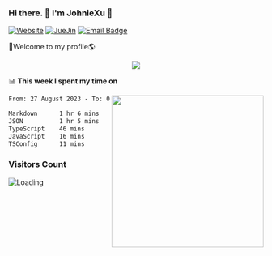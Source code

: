 ### Hi there. 👋 I'm JohnieXu :lemon:

[![Website](https://img.shields.io/badge/-Website-c14438?style=flat-square&logo=w&logoColor=white)](https://johniexu.github.io/)
[![JueJin](https://img.shields.io/badge/-JueJin-c14438?style=flat-square&logo=j&logoColor=white)](https://juejin.cn/user/2277843822444958)
[![Email Badge](https://img.shields.io/badge/-Email-c14438?style=flat-square&logo=Email&logoColor=white&link=mailto:281910378@qq.com)](mailto:281910378@qq.com)

🚀Welcome to my profile🌎

<center>
<img align='center' src="https://images.unsplash.com/photo-1690689636978-90d0f3592791?ixlib=rb-4.0.3&ixid=M3wxMjA3fDB8MHxwaG90by1wYWdlfHx8fGVufDB8fHx8fA%3D%3D&auto=format&fit=crop&w=2070&q=80">
</center>

📊 **This week I spent my time on**

<img align='right' width="300" src="https://github-readme-stats.vercel.app/api?username=JohnieXu&show_icons=true&title_color=fff&icon_color=79ff97&text_color=9f9f9f&bg_color=151515&count_private=true">

<!--START_SECTION:waka-->

```txt
From: 27 August 2023 - To: 03 September 2023

Markdown      1 hr 6 mins     ███████▒░░░░░░░░░░░░░░░░░   29.74 %
JSON          1 hr 5 mins     ███████▒░░░░░░░░░░░░░░░░░   28.99 %
TypeScript    46 mins         █████░░░░░░░░░░░░░░░░░░░░   20.62 %
JavaScript    16 mins         █▓░░░░░░░░░░░░░░░░░░░░░░░   07.29 %
TSConfig      11 mins         █▒░░░░░░░░░░░░░░░░░░░░░░░   04.90 %
```

<!--END_SECTION:waka-->

### Visitors Count
<img align="left" src = "https://profile-counter.glitch.me/JohnieXu/count.svg" alt ="Loading">
